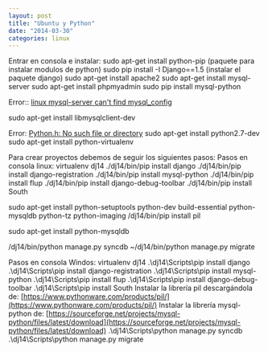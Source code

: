 ```yaml
---
layout: post
title: "Ubuntu y Python"
date: "2014-03-30"
categories: linux
---
```


Entrar en consola e instalar: sudo apt-get install python-pip (paquete para instalar modulos de python) sudo pip install -I Django==1.5 (instalar el paquete django) sudo apt-get install apache2 sudo apt-get install mysql-server sudo apt-get install phpmyadmin sudo pip install mysql-python

Error:: [linux mysql-server can't find mysql\_config](https://stackoverflow.com/questions/8496660/linux-mysql-server-cant-find-mysql-config "linux-mysql-server-cant-find-mysql-config")

sudo apt-get install libmysqlclient-dev

Error: [Python.h: No such file or directory](https://stackoverflow.com/questions/11041299/python-h-no-such-file-or-directory "python-h-no-such-file-or-directory") sudo apt-get install python2.7-dev sudo apt-get install python-virtualenv

Para crear proyectos debemos de seguir los siguientes pasos: Pasos en consola linux: virtualenv dj14 ./dj14/bin/pip install django ./dj14/bin/pip install django-registration ./dj14/bin/pip install mysql-python ./dj14/bin/pip install flup ./dj14/bin/pip install django-debug-toolbar ./dj14/bin/pip install South

sudo apt-get install python-setuptools python-dev build-essential python-mysqldb python-tz python-imaging /dj14/bin/pip install pil

sudo apt-get install python-mysqldb

/dj14/bin/python manage.py syncdb ~/dj14/bin/python manage.py migrate

Pasos en consola Windos: virtualenv dj14 .\\dj14\\Scripts\\pip install django .\\dj14\\Scripts\\pip install django-registration .\\dj14\\Scripts\\pip install mysql-python .\\dj14\\Scripts\\pip install flup .\\dj14\\Scripts\\pip install django-debug-toolbar .\\dj14\\Scripts\\pip install South Instalar la librería pil descargándola de: [https://www.pythonware.com/products/pil/](https://www.pythonware.com/products/pil/) Instalar la librería mysql-python de: [https://sourceforge.net/projects/mysql-python/files/latest/download](https://sourceforge.net/projects/mysql-python/files/latest/download) .\\dj14\\Scripts\\python manage.py syncdb .\\dj14\\Scripts\\python manage.py migrate

